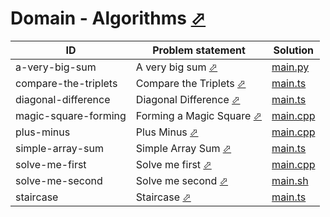 # Domain - Algorithms [⬀](https://www.hackerrank.com/domains/algorithms/warmup)

| ID                   | Problem statement                                                                      | Solution                                  |
|----------------------|----------------------------------------------------------------------------------------|-------------------------------------------|
| a-very-big-sum       | A very big sum [⬀](https://www.hackerrank.com/challenges/a-very-big-sum)               | [main.py](a-very-big-sum/main.py)         |
| compare-the-triplets | Compare the Triplets [⬀](https://www.hackerrank.com/challenges/compare-the-triplets)   | [main.ts](compare-the-triplets/main.ts)   |
| diagonal-difference  | Diagonal Difference [⬀](https://www.hackerrank.com/challenges/diagonal-difference)     | [main.ts](diagonal-difference/main.ts)    |
| magic-square-forming | Forming a Magic Square [⬀](https://www.hackerrank.com/challenges/magic-square-forming) | [main.cpp](magic-square-forming/main.cpp) |
| plus-minus           | Plus Minus [⬀](https://www.hackerrank.com/challenges/plus-minus)                       | [main.cpp](plus-minus/main.cpp)           |
| simple-array-sum     | Simple Array Sum [⬀](https://www.hackerrank.com/challenges/simple-array-sum)           | [main.ts](simple-array-sum/main.ts)       |
| solve-me-first       | Solve me first [⬀](https://www.hackerrank.com/challenges/solve-me-first)               | [main.cpp](solve-me-first/main.cpp)       |
| solve-me-second      | Solve me second [⬀](https://www.hackerrank.com/challenges/solve-me-second)             | [main.sh](solve-me-second/main.sh)        |
| staircase            | Staircase [⬀](https://www.hackerrank.com/challenges/staircase)                         | [main.ts](staircase/main.ts)              |


